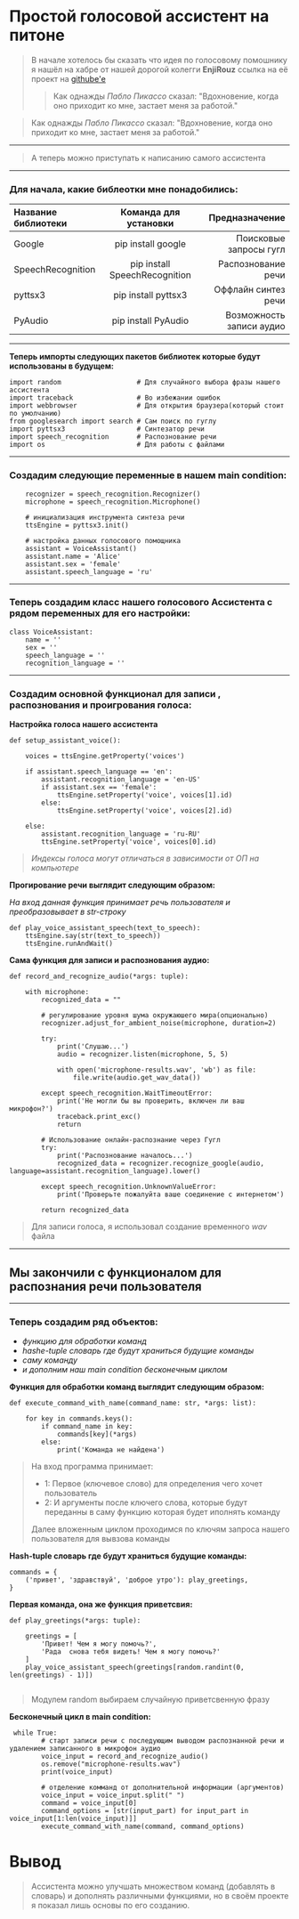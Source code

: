 # Простой голосовой ассистент на питоне

> В начале хотелось бы сказать что идея по голосовому помошнику я нашёл на хабре от нашей дорогой
>  колегги ____EnjiRouz____ ссылка на её проект на [githube'е](https://github.com/EnjiRouz/Voice-Assistant-App)
>> Как однажды _Пабло Пикассо_ сказал: "Вдохновение, когда оно приходит ко мне, застает меня за работой."

> Как однажды _Пабло Пикассо_ сказал: "Вдохновение, когда оно приходит ко мне, застает меня за работой."
---
>А теперь можно приступать к написанию самого ассистента 
---

### Для начала, какие библеотки мне понадобились:


| Название библиотеки |     Команда для установки     |             Предназначение |
|:--------------------|:-----------------------------:|---------------------------:|
| Google              |      pip install google       |     Поисковые запросы гугл |
| SpeechRecognition   | pip install SpeechRecognition |         Распознование речи |
| pyttsx3             |      pip install pyttsx3      |        Оффлайн синтез речи |
| PyAudio             |      pip install PyAudio      |   Возможность записи аудио |

---

____Теперь импорты следующих пакетов библиотек которые будут использованы в будущем:____
````
import random                   # Для случайного выбора фразы нашего ассистента
import traceback                # Во избежании ошибок 
import webbrowser               # Для открытия браузера(который стоит по умолчанию)
from googlesearch import search # Сам поиск по гуглу
import pyttsx3                  # Синтезатор речи
import speech_recognition       # Распознование речи 
import os                       # Для работы с файлами
````
----
### Создадим следующие переменные в нашем main condition:
```
    recognizer = speech_recognition.Recognizer()
    microphone = speech_recognition.Microphone()

    # инициализация инструмента синтеза речи
    ttsEngine = pyttsx3.init()

    # настройка данных голосового помощника
    assistant = VoiceAssistant()
    assistant.name = 'Alice'
    assistant.sex = 'female'
    assistant.speech_language = 'ru'
```
----
### Теперь создадим класс нашего голосового Ассистента с рядом переменных для его настройки:
```
class VoiceAssistant:
    name = ''
    sex = ''
    speech_language = ''
    recognition_language = ''

```
---

### Создадим основной функционал для записи , распознования  и проигрования голоса:

____Настройка голоса нашего ассистента____
``` 
def setup_assistant_voice():

    voices = ttsEngine.getProperty('voices')

    if assistant.speech_language == 'en':
        assistant.recognition_language = 'en-US'
        if assistant.sex == 'female':
            ttsEngine.setProperty('voice', voices[1].id)
        else:
            ttsEngine.setProperty('voice', voices[2].id)

    else:
        assistant.recognition_language = 'ru-RU'
        ttsEngine.setProperty('voice', voices[0].id)
```

> _Индексы голоса могут отличаться в зависимости от ОП на компьютере_



____Прогирование речи выглядит следующим образом:____

_На вход данная функция принимает речь пользователя и преобразовывает в str-строку_

````
def play_voice_assistant_speech(text_to_speech):
    ttsEngine.say(str(text_to_speech))
    ttsEngine.runAndWait()

````
____Сама функция для записи и распознования аудио:____

```
def record_and_recognize_audio(*args: tuple):
 
    with microphone:
        recognized_data = ""

        # регулирование уровня шума окружаюшего мира(опционально)
        recognizer.adjust_for_ambient_noise(microphone, duration=2)

        try:
            print('Слушаю...')
            audio = recognizer.listen(microphone, 5, 5)

            with open('microphone-results.wav', 'wb') as file:
                file.write(audio.get_wav_data())

        except speech_recognition.WaitTimeoutError:
            print('Не могли бы вы проверить, включен ли ваш микрофон?')
            traceback.print_exc()
            return

        # Использование онлайн-распознание через Гугл
        try:
            print('Распознование началось...')
            recognized_data = recognizer.recognize_google(audio, language=assistant.recognition_language).lower()

        except speech_recognition.UnknownValueError:
            print('Проверьте пожалуйта ваше соединение с интернетом')

        return recognized_data
```
> Для записи голоса, я использовал создание временного _wav_ файла
----
## Мы закончили с функционалом для распознания речи пользователя

---
### Теперь создадим ряд объектов:
* _функцию для обработки команд_
* _hashe-tuple словарь где будут храниться будущие команды_
* _саму команду_
* _и дополним наш main condition бесконечным циклом_

____Функция для обработки команд выглядит следующим образом:____
```
def execute_command_with_name(command_name: str, *args: list):
   
    for key in commands.keys():
        if command_name in key:
            commands[key](*args)
        else:
            print('Команда не найдена')
```
> На вход программа принимает:
> * 1: Первое (ключевое слово)  для  определения чего хочет пользователь
> * 2: И аргументы после ключего слова, которые будут переданны в саму функцию которая будет иполнять команду
>  
> Далее вложенным циклом проходимся по ключям запроса нашего пользователя для вывзова команды 

____Hash-tuple словарь где будут храниться будущие команды:____

```
commands = {
    ('привет', 'здравствуй', 'доброе утро'): play_greetings,
}
```

____Первая команда, она же функция приветсвия:____
```
def play_greetings(*args: tuple):

    greetings = [
        'Привет! Чем я могу помочь?',
        'Рада  снова тебя видеть! Чем я могу помочь?'
    ]
    play_voice_assistant_speech(greetings[random.randint(0, len(greetings) - 1)])
    
```
> Модулем random выбираем случайную приветсвенную фразу

____Бесконечный цикл в main condition:____
```
 while True:
        # старт записи речи с последующим выводом распознанной речи и удалением записанного в микрофон аудио
        voice_input = record_and_recognize_audio()
        os.remove("microphone-results.wav")
        print(voice_input)

        # отделение комманд от дополнительной информации (аргументов)
        voice_input = voice_input.split(" ")
        command = voice_input[0]
        command_options = [str(input_part) for input_part in voice_input[1:len(voice_input)]]
        execute_command_with_name(command, command_options)
```
# Вывод
> Ассистента можно улучшать множеством команд (добавлять в словарь) и дополнять различными функциями, но в своём проекте
> я показал лишь основы по его созданию.
